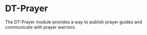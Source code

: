 # DT-Prayer
The DT-Prayer module provides a way to publish prayer guides and communicate with prayer warriors.
